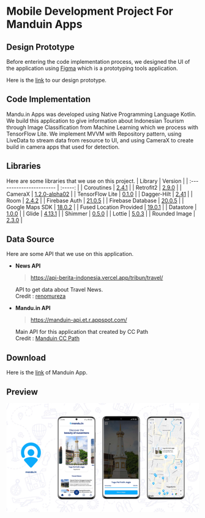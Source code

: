# Mobile Development Project For Manduin Apps

## Design Prototype
Before entering the code implementation process, we designed the UI of the application using [Figma](https://www.figma.com/) which is a prototyping tools application.

Here is the [link](https://www.figma.com/file/9bvFP0ZFZMHASRDQ6ACSko/mandu.in?node-id=143%3A1764) to our design prototype.

## Code Implementation

Mandu.in Apps was developed using Native Programming Language Kotlin. We build this application to give information about Indonesian Tourism through Image Classification from Machine Learning which we process with TensorFlow Lite. We implement MVVM with Repository pattern, using LiveData to stream data from resource to UI, and using CameraX to create build in camera apps that used for detection. 

## Libraries

Here are some libraries that we use on this project.
| Library                  | Version |
| :----------------------- | :-----: |
| Coroutines               | [2.4.1](https://developer.android.com/kotlin/coroutines?gclid=CjwKCAjwkYGVBhArEiwA4sZLuJ-c3uxtAZaJLTKbnsCQgo3s83EnCxf7NwW34fdGDRYXCcZWP3XBeRoCNcwQAvD_BwE&gclsrc=aw.ds) |
| Retrofit2                | [2.9.0](https://square.github.io/retrofit/) |
| CameraX                  | [1.2.0-alpha02](https://developer.android.com/training/camerax) |
| TensorFlow Lite          | [0.1.0](https://www.tensorflow.org/lite) |
| Dagger-Hilt              | [2.41](https://dagger.dev/hilt/) |
| Room                     | [2.4.2](https://developer.android.com/jetpack/androidx/releases/room?gclid=EAIaIQobChMIofDYuu6d-AIVgX0rCh2yjAkfEAAYASAAEgKRUPD_BwE&gclsrc=aw.ds) |
| Firebase Auth            | [21.0.5](https://firebase.google.com/docs/auth/android/start) |
| Firebase Database        | [20.0.5](https://firebase.google.com/docs/database/android/start) |
| Google Maps SDK          | [18.0.2](https://developers.google.com/maps/documentation/android-sdk) |
| Fused Location Provided  | [19.0.1](https://developer.android.com/training/location) |
| Datastore                | [1.0.0](https://developer.android.com/topic/libraries/architecture/datastore) |
| Glide                    | [4.13.1](https://bumptech.github.io/glide/) |
| Shimmer                  | [0.5.0](http://facebook.github.io/shimmer-android/) |
| Lottie                   | [5.0.3](http://airbnb.io/lottie/) |
| Rounded Image            | [2.3.0](https://github.com/vinc3m1/RoundedImageView) |

## Data Source

Here are some API that we use on this application.
- <b>News API</b>
  > https://api-berita-indonesia.vercel.app/tribun/travel/
  
  API to get data about Travel News.
  <br>Credit  : [renomureza](https://github.com/renomureza/api-berita-indonesia)
  
- <b>Mandu.in API</b>
  > https://manduin-api.et.r.appspot.com/
  
  Main API for this application that created by CC Path
  <br>Credit  : [Manduin CC Path](https://github.com/LouisBay/manduin-apps/tree/cloud-computing)
  
## Download

Here is the [link](https://drive.google.com/file/d/1DlvcbgJsvOuLegBrJ3YuT7V5ex0KX_jv/view?usp=sharing) of Manduin App.

## Preview 
<p align="center">
  <a href="https://github.com/LouisBay/manduin-apps/blob/main/images/manduin_mockup.jpg">
    <img src="images/manduin_mockup.jpg">
  </a>
</p>
